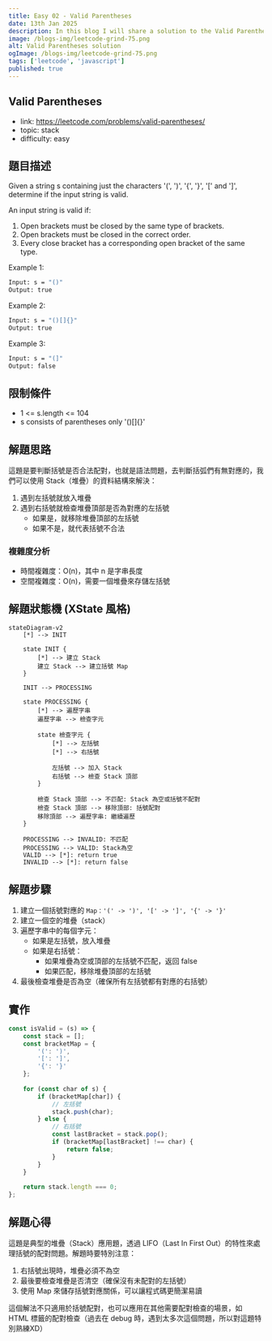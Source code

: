```yaml
---
title: Easy 02 - Valid Parentheses
date: 13th Jan 2025
description: In this blog I will share a solution to the Valid Parentheses problem.
image: /blogs-img/leetcode-grind-75.png
alt: Valid Parentheses solution
ogImage: /blogs-img/leetcode-grind-75.png
tags: ['leetcode', 'javascript']
published: true
---
```


## Valid Parentheses

- link: https://leetcode.com/problems/valid-parentheses/
- topic: stack
- difficulty: easy

## 題目描述

Given a string s containing just the characters '(', ')', '{', '}', '[' and ']', determine if the input string is valid.

An input string is valid if:

1. Open brackets must be closed by the same type of brackets.
2. Open brackets must be closed in the correct order.
3. Every close bracket has a corresponding open bracket of the same type.

Example 1:

```bash
Input: s = "()"
Output: true
```

Example 2:

```bash
Input: s = "()[]{}"
Output: true
```

Example 3:

```bash
Input: s = "(]"
Output: false
```

## 限制條件

- 1 <= s.length <= 104
- s consists of parentheses only '()[]{}'

## 解題思路

這題是要判斷括號是否合法配對，也就是語法問題，去判斷括弧們有無對應的，我們可以使用 Stack（堆疊）的資料結構來解決：

1. 遇到左括號就放入堆疊
2. 遇到右括號就檢查堆疊頂部是否為對應的左括號
   - 如果是，就移除堆疊頂部的左括號
   - 如果不是，就代表括號不合法

### 複雜度分析

- 時間複雜度：O(n)，其中 n 是字串長度
- 空間複雜度：O(n)，需要一個堆疊來存儲左括號

## 解題狀態機 (XState 風格)

```mermaid
stateDiagram-v2
    [*] --> INIT
    
    state INIT {
        [*] --> 建立 Stack
        建立 Stack --> 建立括號 Map
    }
    
    INIT --> PROCESSING
    
    state PROCESSING {
        [*] --> 遍歷字串
        遍歷字串 --> 檢查字元
        
        state 檢查字元 {
            [*] --> 左括號
            [*] --> 右括號
            
            左括號 --> 加入 Stack
            右括號 --> 檢查 Stack 頂部
        }
        
        檢查 Stack 頂部 --> 不匹配: Stack 為空或括號不配對
        檢查 Stack 頂部 --> 移除頂部: 括號配對
        移除頂部 --> 遍歷字串: 繼續遍歷
    }
    
    PROCESSING --> INVALID: 不匹配
    PROCESSING --> VALID: Stack為空
    VALID --> [*]: return true
    INVALID --> [*]: return false
```

## 解題步驟

1. 建立一個括號對應的 `Map：'(' -> ')', '[' -> ']', '{' -> '}'`
2. 建立一個空的堆疊（stack）
3. 遍歷字串中的每個字元：
   - 如果是左括號，放入堆疊
   - 如果是右括號：
     - 如果堆疊為空或頂部的左括號不匹配，返回 false
     - 如果匹配，移除堆疊頂部的左括號
4. 最後檢查堆疊是否為空（確保所有左括號都有對應的右括號）

## 實作

```javascript
const isValid = (s) => {
    const stack = [];
    const bracketMap = {
        '(': ')',
        '[': ']',
        '{': '}'
    };
    
    for (const char of s) {
        if (bracketMap[char]) {
            // 左括號
            stack.push(char);
        } else {
            // 右括號
            const lastBracket = stack.pop();
            if (bracketMap[lastBracket] !== char) {
                return false;
            }
        }
    }
    
    return stack.length === 0;
};
```

## 解題心得

這題是典型的堆疊（Stack）應用題，透過 LIFO（Last In First Out）的特性來處理括號的配對問題。解題時要特別注意：

1. 右括號出現時，堆疊必須不為空
2. 最後要檢查堆疊是否清空（確保沒有未配對的左括號）
3. 使用 Map 來儲存括號對應關係，可以讓程式碼更簡潔易讀

這個解法不只適用於括號配對，也可以應用在其他需要配對檢查的場景，如 HTML 標籤的配對檢查（過去在 debug 時，遇到太多次這個問題，所以對這題特別熟練XD）
